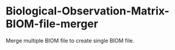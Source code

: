 # Biological-Observation-Matrix-BIOM-file-merger
Merge multiple BIOM file to create single BIOM file.
